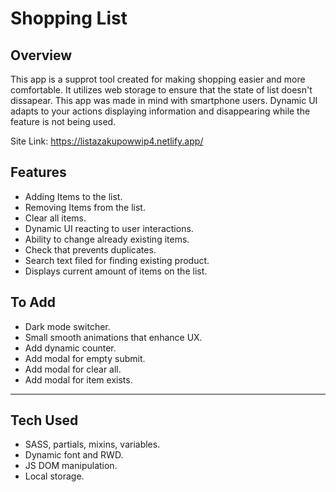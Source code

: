 # **Shopping List**

## **Overview**

This app is a supprot tool created for making shopping easier and more comfortable. It utilizes web storage to ensure that the state of list doesn't dissapear. This app was made in mind with smartphone users. Dynamic UI adapts to your actions displaying information and disappearing while the feature is not being used.

Site Link:
https://listazakupowwip4.netlify.app/

## **Features**

-   Adding Items to the list.
-   Removing Items from the list.
-   Clear all items.
-   Dynamic UI reacting to user interactions.
-   Ability to change already existing items.
-   Check that prevents duplicates.
-   Search text filed for finding existing product.
-   Displays current amount of items on the list.

## **To Add**

-   Dark mode switcher.
-   Small smooth animations that enhance UX.
-   Add dynamic counter.
-   Add modal for empty submit.
-   Add modal for clear all.
-   Add modal for item exists.

---

## **Tech Used**

-   SASS, partials, mixins, variables.
-   Dynamic font and RWD.
-   JS DOM manipulation.
-   Local storage.
